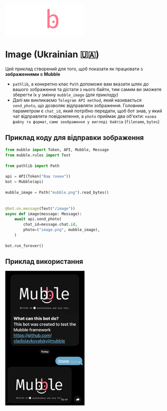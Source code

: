 <img src="../../images/mubble_logo.png" alt="Mubble logo" width="50%" height="50%">

# Image (Ukrainian 🇺🇦)
Цей приклад створений для того, щоб показати як працювати з **зображеннями** в **Mubble**

* `pathlib`, а конкретно клас `Path` допоможе вам вказати шлях до вашого зображення та дістати з нього байти, тим самим ви зможете зберегти їх у змінну `mubble_image` _(для прикладу)_
* Далі ми викликаємо `Telegram API method`, який називається `send_photo`, що дозволяє відправляти зображення. Головним параметром є `chat_id`, який потрібно передати, щоб бот знав, у який чат відправляти повідомлення, а `photo` приймає два об'єкти: `назва файлу та формат`, `саме зоображення у вигляді байтів` (`filename`, `bytes`)

## Приклад коду для відправки зображення
```python
from mubble import Token, API, Mubble, Message
from mubble.rules import Text

from pathlib import Path

api = API(Token("Ваш токен"))
bot = Mubble(api)

mubble_image = Path("mubble.png").read_bytes()


@bot.on.message(Text("/image"))
async def image(message: Message):
    await api.send_photo(
        chat_id=message.chat.id,
        photo=("image.png", mubble_image),
    )

bot.run_forever()
```

## Приклад використання
<img src="../../images/image.jpg" alt="Mubble logo" width="50%" height="50%">
